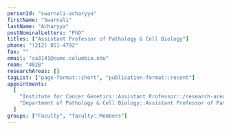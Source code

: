 ```yaml
---
personId: "swarnali-acharyya"
firstName: "Swarnali"
lastName: "Acharyya"
postNominalLetters: "PhD"
titles: ["Assistant Professor of Pathology & Cell Biology"]
phone: "(212) 851-4792"
fax: ""
email: "sa3141@cumc.columbia.edu"
room: "402B"
researchAreas: []
tagList: ["page-format::short", "publication-format::recent"]
appointments:
  [
    "Institute for Cancer Genetics::Assistant Professor::/research-areas/faculty/swarnali-acharyya",
    "Department of Pathology & Cell Biology::Assistant Professor of Pathology & Cell Biology::https://www.pathology.columbia.edu/profile/swarnali-acharyya-phd",
  ]
groups: ["Faculty", "faculty::Members"]
---
```

